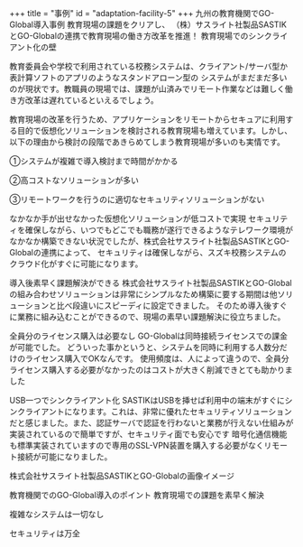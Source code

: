 +++
title = "事例"
id = "adaptation-facility-5"
+++
九州の教育機関でGO-Global導入事例
教育現場の課題をクリアし、 （株）サスライト社製品SASTIKとGO-Globalの連携で教育現場の働き方改革を推進！
教育現場でのシンクライアント化の壁

教育委員会や学校で利用されている校務システムは、クライアント/サーバ型か表計算ソフトのアプリのようなスタンドアローン型の システムがまだまだ多いのが現状です。教職員の現場では、課題が山済みでリモート作業などは難しく働き方改革は遅れているといえるでしょう。

教育現場の改革を行うため、アプリケーションをリモートからセキュアに利用する目的で仮想化ソリューションを検討される教育現場も増えています。しかし、 以下の理由から検討の段階であきらめてしまう教育現場が多いのも実情です。

①システムが複雑で導入検討まで時間がかかる

②高コストなソリューションが多い

③リモートワークを行うのに適切なセキュリティソリューションがない

なかなか手が出せなかった仮想化ソリューションが低コストで実現
セキュリティを確保しながら、いつでもどこでも職務が遂行できるようなテレワーク環境がなかなか構築できない状況でしたが、株式会社サスライト社製品SASTIKとGO-Globalの連携によって、 セキュリティは確保しながら、スズキ校務システムのクラウド化がすぐに可能になります。


導入後素早く課題解決ができる
株式会社サスライト社製品SASTIKとGO-Globalの組み合わせソリューションは非常にシンプルなため構築に要する期間は他ソリューションと比べ段違いにスピーディに設定できました。 そのため導入後すぐに業務に組み込むことができるので、現場の素早い課題解決に役立ちました。


全員分のライセンス購入は必要なし
GO-Globalは同時接続ライセンスでの課金が可能でした。 どういった事かというと、システムを同時に利用する人数分だけのライセンス購入でOKなんです。 使用頻度は、人によって違うので、全員分ライセンス購入する必要がなかったのはコストが大きく削減できとても助かりました


USB一つでシンクライアント化
SASTIKはUSBを挿せば利用中の端末がすぐにシンクライアントになります。これは、非常に優れたセキュリティソリューションだと感じました。また、認証サーバで認証を行わないと業務が行えない仕組みが実装されているので簡単ですが、セキュリティ面でも安心です 暗号化通信機能も標準実装されていますので専用のSSL-VPN装置を購入する必要がなくリモート接続が可能になりました。


株式会社サスライト社製品SASTIKとGO-Globalの画像イメージ



教育機関でのGO-Global導入のポイント
教育現場での課題を素早く解決

複雑なシステムは一切なし

セキュリティは万全